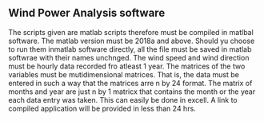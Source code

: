 Wind Power Analysis software
---
The scripts given are matlab scripts therefore must be compiled in matlbal software. The matlab version must be 2018a and above. Should yu choose to run them inmatlab software directly, all the file must be saved in matlab softwrae with their names unchnged. The wind speed and wind direction must be hourly data recorded fro atleast 1 year. The matrices of the two variables must be mutidimensional matrices. That is, the data must be entered in such a way that the matrices arre n by 24 format. The matrix of months and year are just n by 1 matricx that contains the month or the year each data entry was taken. This can easily be done in excell. A link to compiled application will be provided in less than 24 hrs.

